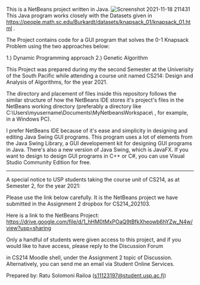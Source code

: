 This is a NetBeans project written in Java.
![Screenshot 2021-11-18 211431](https://user-images.githubusercontent.com/90390564/142386416-99995969-4394-4e19-8fe5-90839d2d6658.png)
This Java program works closely with the Datasets given in https://people.math.sc.edu/Burkardt/datasets/knapsack_01/knapsack_01.html .

The Project contains code for a GUI program that solves the 0-1 Knapsack Problem using the two approaches below:

1.) Dynamic Programming approach
2.) Genetic Algorithm


This Project was prepared during my the second Semester at the Univerisity of the South Pacific while attending a course unit 
named CS214: Design and Analysis of Algorithms, for the year 2021. 

The directory and placement of files inside this repository follows the similar structure of how the NetBeans IDE stores it's project's
files in the NetBeans working directory (preferably a directory like C:\Users\myusername\Documents\MyNetbeansWorkspace\ , for example, in a Windows PC). 

I prefer NetBeans IDE because of it's ease and simplicity in designing and editing Java Swing GUI programs.
This program uses a lot of elements from the Java Swing Library, a GUI developement kit for designing GUI programs in Java.
There's also a new version of Java Swing, which is JavaFX.
If you want to design to design GUI programs in C++ or C#, you can use Visual Studio Community Edition for free. 


-----

A special notice to USP students taking the course unit of CS214, as at Semester 2, for the year 2021:

Please use the link below carefully. It is the NetBeans project we have submitted in the Assignment 2 dropbox for CS214_202103. 

Here is a link to the NetBeans Project: https://drive.google.com/file/d/1_hHM0tMxPOaQ9tBfkXheowb6hYZw_N4w/view?usp=sharing 

Only a handful of students were given access to this project, and if you would like to have access, please reply to the Discussion Forum

in CS214 Moodle shell, under the Assignment 2 topic of Discussion. Alternatively, you can send me an email via Student Online Services. 

Prepared by: Ratu Solomoni Railoa (s11123197@student.usp.ac.fj)
